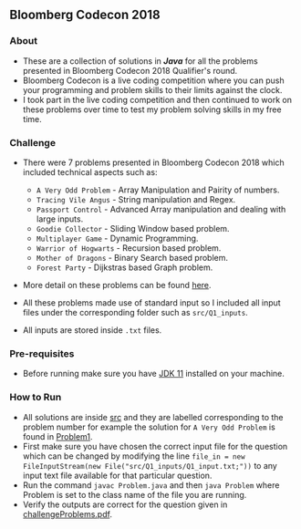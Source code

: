 ## Bloomberg Codecon 2018

### About
* These are a collection of solutions in ***Java*** for all the problems presented in Bloomberg Codecon 2018 Qualifier's round. 
* Bloomberg Codecon is a live coding competition where you can push your programming and problem skills to their limits against the clock.
* I took part in the live coding competition and then continued to work on these problems over time to test my problem solving skills in my free time.

### Challenge
* There were 7 problems presented in Bloomberg Codecon 2018 which included technical aspects such as:
    * ```A Very Odd Problem``` - Array Manipulation and Pairity of numbers.
    * ```Tracing Vile Angus``` - String manipulation and Regex.
    * ```Passport Control``` - Advanced Array manipulation and dealing with large inputs.
    * ```Goodie Collector``` - Sliding Window based problem.
    * ```Multiplayer Game``` - Dynamic Programming.
    * ```Warrior of Hogwarts``` - Recursion based problem.
    * ```Mother of Dragons``` - Binary Search based problem.
    * ```Forest Party``` - Dijkstras based Graph problem.

* More detail on these problems can be found [here](challengeProblems.pdf).
* All these problems made use of standard input so I included all input files under the corresponding folder such as ```src/Q1_inputs```.
* All inputs are stored inside ```.txt``` files.

### Pre-requisites
* Before running make sure you have [JDK 11](https://adoptopenjdk.net/installation.html?variant=openjdk11&jvmVariant=hotspot#x64_win-jdk) installed on your machine.

### How to Run
* All solutions are inside [src](src/) and they are labelled corresponding to the problem number for example the solution for ```A Very Odd Problem``` is found in [Problem1](src/Problem1.java).
* First make sure you have chosen the correct input file for the question which can be changed by modifying the line ```file_in = new FileInputStream(new File("src/Q1_inputs/Q1_input.txt;"))``` to any input text file available for that particular question.
* Run the command ```javac Problem.java``` and then ```java Problem``` where Problem is set to the class name of the file you are running.
* Verify the outputs are correct for the question given in [challengeProblems.pdf](challengeProblems.pdf).


